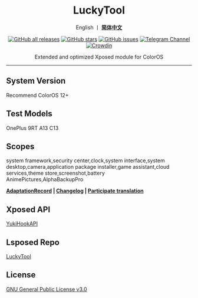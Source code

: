 <div align="center">
<h1>LuckyTool</h1>
<p>
   English 丨 <b><a href="https://github.com/luckyzyx/LuckyTool/blob/main/README.md">简体中文</a></b>
</p>
<a href="https://github.com/Xposed-Modules-Repo/com.luckyzyx.luckytool/releases"><img alt="GitHub all releases" src="https://img.shields.io/github/downloads/Xposed-Modules-Repo/com.luckyzyx.luckytool/total?label=Downloads"></a>
<a href="https://github.com/luckyzyx/LuckyTool/stargazers"><img alt="GitHub stars" src="https://img.shields.io/github/stars/luckyzyx/LuckyTool"></a>
<a href="https://github.com/luckyzyx/LuckyTool/issues"><img alt="GitHub issues" src="https://img.shields.io/github/issues/luckyzyx/LuckyTool"></a>
<a href="https://t.me/LuckyTool"><img alt="Telegram Channel" src="https://img.shields.io/badge/Telegram-Channel-blue.svg?logo=telegram"></a>   
<a href="https://crowdin.com/project/luckytool"><img alt="Crowdin" src="https://badges.crowdin.net/luckytool/localized.svg"></a>
<p>Extended and optimized Xposed module for ColorOS</p>
</div>

---

## System Version
Recommend ColorOS 12+

## Test Models
OnePlus 9RT A13 C13

## Scopes
system framework,security center,clock,system interface,system desktop,camera,application package installer,game assistant,cloud services,theme store,screenshot,battery  
AnimePictures,AlphaBackupPro

<div align="left">
<p>
   <b><a href="https://github.com/luckyzyx/LuckyTool/blob/main/AdaptationRecord.md">AdaptationRecord</a> | <a href="https://luckyzyx.github.io/LuckyTool/changelog">Changelog</a> | <a href="https://crwd.in/luckytool">Participate translation</a></b>
</p>
</div>

## Xposed API
[YukiHookAPI](https://github.com/fankes/YukiHookAPI)

## Lsposed Repo
[LuckyTool](https://github.com/Xposed-Modules-Repo/com.luckyzyx.luckytool)  

## License
[GNU General Public License v3.0](https://github.com/luckyzyx/LuckyTool/blob/main/LICENSE)
